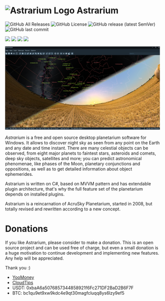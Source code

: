# ![Astrarium Logo](https://github.com/Astrarium/Astrarium/blob/master/Astrarium/Logo/32.png?raw=true) Astrarium 
![GitHub All Releases](https://img.shields.io/github/downloads/Astrarium/Astrarium/total?style=flat-square)
![GitHub License](https://img.shields.io/github/license/Astrarium/Astrarium?style=flat-square)
![GitHub release (latest SemVer)](https://img.shields.io/github/v/release/Astrarium/Astrarium?style=flat-square)
![GitHub last commit](https://img.shields.io/github/last-commit/Astrarium/Astrarium?style=flat-square)

<a href="https://yoomoney.ru/to/410011844668094"><img src="https://img.shields.io/badge/Donate-YooMoney-590df2?style=flat-square"/></a>
<a href="https://pay.cloudtips.ru/p/465ec2c2"><img src="https://img.shields.io/badge/Donate-CloudTips-6496dc?style=flat-square"/></a>
<a href="https://link.trustwallet.com/send?coin=0&address=bc1qu9et9xw9kdc4e9qt30magfcluqq8ys6lzy9ef5"><img src="https://img.shields.io/badge/Donate-BTC-orange?style=flat-square"/></a>
<a href="https://link.trustwallet.com/send?coin=60&address=0xbaA6a5076857344858921f6Fc271DF2BaD2B6F7F&token_id=0xdAC17F958D2ee523a2206206994597C13D831ec7"><img src="https://img.shields.io/badge/Donate-USDT-26a17b?style=flat-square"/></a>

<p align="center">
  <img src="https://github.com/Astrarium/Astrarium/blob/master/Screenshot.png?raw=true">
</p>

*Astrarium* is a free and open source desktop planetarium software for Windows. 
It allows to discover night sky as seen from any point on the Earth and any date and time instant. 
There are many celestial objects can be observed, from eight major planets to faintest stars, asteroids and comets, deep sky objects, satellites and more; you can predict astronomical phenomenae, like phases of the Moon, planetary conjunctions and oppositions, as well as to get detailed information about object ephemerides.

Astrarium is written on C#, based on MVVM pattern and has extendable plugin architecture, that's why the full feature set of the planetarium depends on installed plugins.

Astrarium is a reincarnation of AcruSky Planetarium, started in 2008, but totally revised and rewritten according to a new concept.

# Donations

If you like Astrarium, please consider to make a donation. This is an open source project and can be used free of charge, but even a small donation is a huge motivation to continue development and implementing new features. Any help will be appreciated.

Thank you :)

* [YooMoney](https://yoomoney.ru/to/410011844668094)
* [CloudTips](https://pay.cloudtips.ru/p/465ec2c2)
* USDT: 0xbaA6a5076857344858921f6Fc271DF2BaD2B6F7F
* BTC: bc1qu9et9xw9kdc4e9qt30magfcluqq8ys6lzy9ef5
